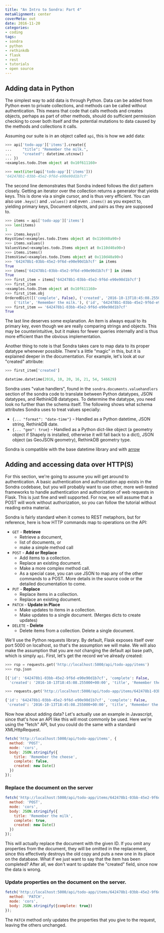 ```yaml
---
title: "An Intro to Sondra: Part 4"
metaAlignment: center
coverMeta: out
date: 2016-11-20
categories:
- coding
tags:
- sondra
- python
- rethinkdb
- flask
- rest
- tutorials
- open source
---
```



## Adding data in Python

The simplest way to add data is through Python.  Data can be added from Python
even to private collections, and methods can be called without authentication.
This means that code that calls methods and creates objects, perhaps as part of
other methods, should do sufficient permission checking to cover both itself and
the potential mutations to data caused by the methods and collections it calls.

Assuming our suite is in an object called `api`, this is how we add data:

~~~python
>>> api['todo-app']['items'].create({
...     "title": "Remember the milk.",
...     "created": datetime.utcnow()
... })
<examples.todo.Item object at 0x10f611160>

>>> next(iter(api['todo-app']['items']))
'642478b1-03bb-45e2-9f6d-e90e90d1b7cf'
~~~

The second line demonstrates that Sondra indeed follows the dict pattern closely.  Getting an
iterator over the collection returns a generator that yields keys. This is done via a single
cursor, and is thus very efficient.  You can also use `.keys()` and `.values()` and even `.items()`
as you expect to, yielding primary keys, Document objects, and pairs as they are supposed to.  

~~~python
>>> items = api['todo-app']['items']
>>> len(items)
1
>>> items.keys()
KeysView(<examples.todo.Items object at 0x110d40a90>)
>>> items.values()
ValuesView(<examples.todo.Items object at 0x110d40a90>)
>>> items.items()
ItemsView(<examples.todo.Items object at 0x110d40a90>)
>>> '642478b1-03bb-45e2-9f6d-e90e90d1b7cf' in items
True
>>> items['642478b1-03bb-45e2-9f6d-e90e90d1b7cf'] in items
True
>>> first_item = items['642478b1-03bb-45e2-9f6d-e90e90d1b7cf']
>>> first_item
<examples.todo.Item object at 0x10f611160>
>>> first_item.obj
OrderedDict([('complete', False), ('created', '2016-10-13T18:45:08.255000+00:00'),
    ('title', 'Remember the milk.'), ('id', '642478b1-03bb-45e2-9f6d-e90e90d1b7cf')])
>>> first_item == '642478b1-03bb-45e2-9f6d-e90e90d1b7cf'
True
~~~

The last line deserves some explanation. An item is always equal to its primary key, even though we
are really comparing strings and objects. This may be counterintuitive, but it makes for fewer
queries internally and is thus more efficient than the obvious implementation.

Another thing to note is that Sondra takes care to map data to its proper datatype whenever possible.
There's a little "magic" in this, but it is explained deeper in the documentation.  For example,
let's look at our "created" attribute:

~~~python
>>> first_item['created']

datetime.datetime(2016, 10, 20, 16, 21, 54, 546629)
~~~

Sondra uses "value handlers", found in the `sondra.documents.valuehandlers` section of the sondra
code to translate between Python datatypes, JSON datatypes, and RethinkDB datatypes. To determine
the datatype, you need look no further than the schema itself. The following shows what schema
attributes  Sondra uses to treat values specially:

- `{... "format": "date-time"}` - Handled as a Python datetime, JSON string, RethinkDB date.
- `{... "geo": true}` - Handled as a Python dict-like object (a geometry object if Shapely is installed,
  otherwise it will fall back to a dict), JSON object (as GeoJSON geometry), RethinkDB geometry
  type.

Sondra is compatible with the base datetime library and with [arrow](http://crsmithdev.com/arrow/)

## Adding and accessing data over HTTP(S)

For this section, we're going to assume you will get around to authentication. A basic
authentication and authorization app exists in the Sondra codebase, but you will probably want to
use other, more well-tested frameworks to handle authentication and authorization of web requests in
Flask. This is just fine and well supported. For now, we will assume that a POST will work without
authorization, so you can follow the tutorial without reading extra material.

Sondra is fairly standard when it comes to REST metaphors, but for reference, here is how HTTP
commands map to operations on the API:

- `GET` - **Retrieve**
  - Retrieve a document,
  - list of documents, or
  - make a simple method call
- `POST` - **Add or Replace**
  - Add items to a collection.
  - Replace an existing document.
  - Make a more complex method call.
  - As a special case, you can use JSON to map any of the other commands to a POST. More details in
    the source code or the detailed documentation to come.
- `PUT` - **Replace**
  - Replace items in a collection.
  - Replace an existing document.
- `PATCH` - **Update in Place**
  - Make updates to items in a collection.
  - Make updates to a single document. (Merges dicts to create updates)
- `DELETE` - **Delete**
  - Delete items from a collection. Delete a single document.

We'll use the Python requests library. By default, Flask exposes itself over port 5000 on localhost,
so that's the assumption we will make. We will also make the assumption that you are *not* changing
the default api base path, which is simply `api`.  First, let's get the record we've already
created:

~~~python
>>> rsp = requests.get('http://localhost:5000/api/todo-app/items')
>>> rsp.json

[{'id': '642478b1-03bb-45e2-9f6d-e90e90d1b7cf', 'complete': False,
  'created': '2016-10-13T18:45:08.255000+00:00', 'title', 'Remember the milk.'}]

>>> requests.get('http://localhost:5000/api/todo-app/items/642478b1-03bb-45e2-9f6d-e90e90d1b7cf').json()

{'id': '642478b1-03bb-45e2-9f6d-e90e90d1b7cf', 'complete': False,
 'created': '2016-10-13T18:45:08.255000+00:00', 'title', 'Remember the milk.'}
~~~

Now how about adding data?  Let's actually use an example in Javascript, since that's how an API
like this will most commonly be used.  Here we're using the "fetch" API, but you could do the same
with a standard XMLHttpRequest.

~~~Javascript
fetch('http://localhost:5000/api/todo-app/items', {
  method: 'POST',
  mode: 'cors',
  body: JSON.stringify({
    title: 'Remember the cheese',
    complete: false,
    created: new Date()
  })
});
~~~

### Replace the document on the server

~~~Javascript
fetch('http://localhost:5000/api/todo-app/items/642478b1-03bb-45e2-9f6d-e90e90d1b7cf', {
  method: 'POST',
  mode: 'cors',
  body: JSON.stringify({
    title: 'Remember the milk',
    complete: true,
    created: new Date()
  })
});
~~~

This will actually replace the document with the given ID. If you omit any properties from the
document, they will be omitted in the replacement, since this effectively destroys the old copy and
puts a new one in its place on the database.  What if we just want to say that the item has been
completed?  After all, we don't want to update the "created" field, since now the data is wrong.

### Update properties on the document on the server.

~~~Javascript
fetch('http://localhost:5000/api/todo-app/items/642478b1-03bb-45e2-9f6d-e90e90d1b7cf', {
  method: 'PATCH',
  mode: 'cors',
  body: JSON.stringify({complete: true})
});
~~~

The `PATCH` method only updates the properties that you give to the request, leaving the others
unchanged.

